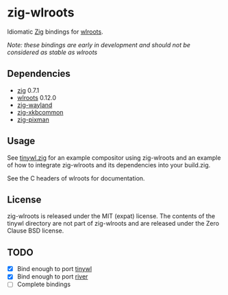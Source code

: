 # zig-wlroots

Idiomatic [Zig](https://ziglang.org/) bindings for
[wlroots](https://github.com/swaywm/wlroots).

*Note: these bindings are early in development and should not be considered
as stable as wlroots*

## Dependencies

- [zig](https://ziglang.org/) 0.7.1
- [wlroots](https://github.com/swaywm/wlroots) 0.12.0
- [zig-wayland](https://github.com/ifreund/zig-wayland)
- [zig-xkbcommon](https://github.com/ifreund/zig-xkbcommon)
- [zig-pixman](https://github.com/ifreund/zig-pixman)

## Usage

See [tinywl.zig](./tinywl/) for an example compositor using zig-wlroots and an example
of how to integrate zig-wlroots and its dependencies into your build.zig.

See the C headers of wlroots for documentation.

## License

zig-wlroots is released under the MIT (expat) license. The contents of the tinywl directory
are not part of zig-wlroots and are released under the Zero Clause BSD license.

## TODO

- [x] Bind enough to port [tinywl](https://github.com/swaywm/wlroots/tree/master/tinywl)
- [x] Bind enough to port [river](https://github.com/ifreund/river)
- [ ] Complete bindings
